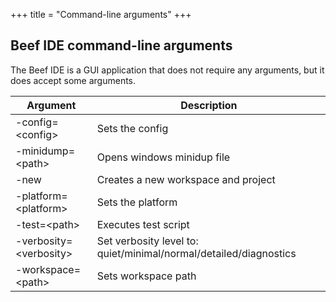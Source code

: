 +++
title = "Command-line arguments"
+++

## Beef IDE command-line arguments

The Beef IDE is a GUI application that does not require any arguments, but it does accept some arguments.

|Argument    |Description      |
|----|------|
|-config=&lt;config>|Sets the config|
|-minidump=&lt;path>|Opens windows minidup file|
|-new|Creates a new workspace and project|
|-platform=&lt;platform>|Sets the platform|
|-test=&lt;path>|Executes test script|
|-verbosity=&lt;verbosity>|Set verbosity level to: quiet/minimal/normal/detailed/diagnostics|
|-workspace=&lt;path>|Sets workspace path|

